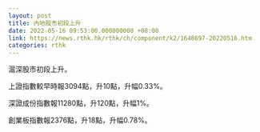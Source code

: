 ```yaml
---
layout: post
title: 內地股市初段上升
date: 2022-05-16 09:53:00.000000000 +08:00
link: https://news.rthk.hk/rthk/ch/component/k2/1648697-20220516.htm
categories: rthk
---
```


滬深股市初段上升。

上證指數較早時報3094點，升10點，升幅0.33%。

深證成份指數報11280點，升120點，升幅1%。

創業板指數報2376點，升18點，升幅0.78%。
